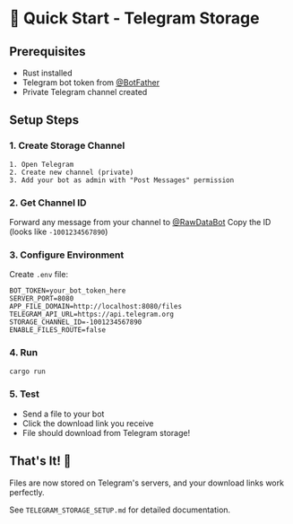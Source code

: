 # 🚀 Quick Start - Telegram Storage

## Prerequisites
- Rust installed
- Telegram bot token from [@BotFather](https://t.me/BotFather)
- Private Telegram channel created

## Setup Steps

### 1. Create Storage Channel
```
1. Open Telegram
2. Create new channel (private)
3. Add your bot as admin with "Post Messages" permission
```

### 2. Get Channel ID
Forward any message from your channel to [@RawDataBot](https://t.me/RawDataBot)
Copy the ID (looks like `-1001234567890`)

### 3. Configure Environment
Create `.env` file:
```env
BOT_TOKEN=your_bot_token_here
SERVER_PORT=8080
APP_FILE_DOMAIN=http://localhost:8080/files
TELEGRAM_API_URL=https://api.telegram.org
STORAGE_CHANNEL_ID=-1001234567890
ENABLE_FILES_ROUTE=false
```

### 4. Run
```bash
cargo run
```

### 5. Test
- Send a file to your bot
- Click the download link you receive
- File should download from Telegram storage!

## That's It! 🎉

Files are now stored on Telegram's servers, and your download links work perfectly.

See `TELEGRAM_STORAGE_SETUP.md` for detailed documentation.
